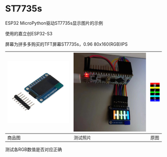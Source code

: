 # ST7735s
ESP32 MicroPython驱动ST7735s显示图片的示例

使用的嘉立创ESP32-S3

屏幕为拼多多购买的TFT屏幕ST7735s，0.96 80x160(RGB)IPS

| ![](https://github.com/zhai23/ST7735s/blob/main/%E6%8B%BC%E5%A4%9A%E5%A4%9A%E8%B4%AD%E4%B9%B0%E5%9B%BE.jpg) | ![](https://github.com/zhai23/ST7735s/blob/main/%E6%B5%8B%E8%AF%95%E5%9B%BE.jpg) | ![](https://github.com/zhai23/ST7735s/blob/main/mpy/a4.bmp) |
| ------------------------------------------------------------ | ------------------------------------------------------------ | ----------------------------------------------------------- |
| 商品图                                                       | 测试照片                                                     | 原图                                                        |

测试各RGB数值是否对应正确

